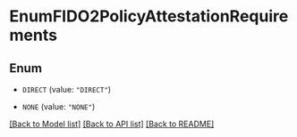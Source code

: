 # EnumFIDO2PolicyAttestationRequirements

## Enum


* `DIRECT` (value: `"DIRECT"`)

* `NONE` (value: `"NONE"`)


[[Back to Model list]](../README.md#documentation-for-models) [[Back to API list]](../README.md#documentation-for-api-endpoints) [[Back to README]](../README.md)



